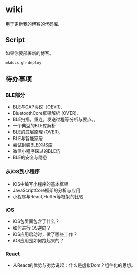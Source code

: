 # wiki
用于更新我的博客的代码库.

## Script
如果你要部署新的博客。
```
mkdocs gh-deploy
```

## 待办事项
### BLE部分
* BLE与GAP协议（OEVR).
* BluetoothCore框架解析 (OVER).
* BLE扫描，重连，发送过程等分析与要点。。
* 一个典型的BLE库解析
* BLE的底层原理 (OVER).
* BLE与智能家居
* 尝试封装BLE的JS库
* 微信小程序踩过的BLE坑
* BLE的安全与隐患

### 从iOS到小程序
* iOS中编写小程序的基本框架
* JavaScriptCore框架的分析与应用
* 小程序与React,Flutter等框架的比较

### iOS
* iOS包里面包含了什么？
* 如何进行iOS逆向？
* iOS应用启动时，做了哪些工作？
* iOS应用是如何跑起来的？

### React
* 从React的优势与劣势说起：什么是虚拟Dom？组件化的思想。

